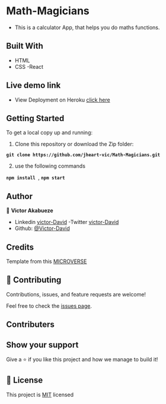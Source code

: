 # Math-Magicians
- This is a calculator App, that helps you do maths functions.

## Built With

- HTML
- CSS
-React

## Live demo link 
- View Deployment on Heroku [click here](https://react-app-math-magician.herokuapp.com/)

## Getting Started

To get a local copy up and running:

1. Clone this repository or download the Zip folder:

**``git clone https://github.com/jheart-vic/Math-Magicians.git``**

2. use the following commands

**``npm install ``**, 
**``npm start``**

## Author

👤 **Victor Akabueze**

- Linkedin [victor-David](linkedin.com/in/victor-chiemerie-302a97230)
-Twitter [victor-David](https://twitter.com/Victorjheart)
- Github: [@Victor-David](https://github.com/jheart-vic)

## Credits

Template from this [MICROVERSE](https://www.microverse.org/)

## 🤝 Contributing

Contributions, issues, and feature requests are welcome!

Feel free to check the [issues page](https://github.com/jheart-vic/Math-Magicians.git/issues).

## Contributers

## Show your support

Give a ⭐️ if you like this project and how we manage to build it!

## 📝 License

This project is [MIT](./MIT.md) licensed
